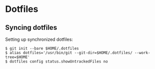 # Dotfiles

## Syncing dotfiles

Setting up synchronized dotfiles:

 ```
 $ git init --bare $HOME/.dotfiles
 $ alias dotfiles='/usr/bin/git --git-dir=$HOME/.dotfiles/ --work-tree=$HOME'
 $ dotfiles config status.showUntrackedFiles no
```